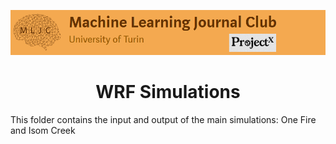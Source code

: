 ![Logo](/Support_Materials/Assets/Logo_MLJC.png)
<h1 align="center">
  WRF Simulations
</h1>

This folder contains the input and output of the main simulations: One Fire and Isom Creek
